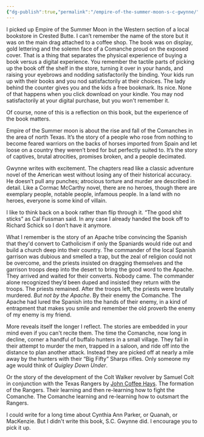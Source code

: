 ```yaml
---
{"dg-publish":true,"permalink":"/empire-of-the-summer-moon-s-c-gwynne/","created":"2024-08-14T20:51:54.335-04:00","updated":"2024-08-25T08:32:44.862-04:00"}
---
```


I picked up Empire of the Summer Moon in the Western section of a local bookstore in Crested Butte. I can’t remember the name of the store but it was on the main drag attached to a coffee shop. The book was on display, gold lettering and the solemn face of a Comanche proud on the exposed cover. That is a thing that separates the physical experience of buying a book versus a digital experience. You remember the tactile parts of picking up the book off the shelf in the store, turning it over in your hands, and raising your eyebrows and nodding satisfactorily the binding. Your kids run up with their books and you nod satisfactorily at their choices. The lady behind the counter gives you and the kids a free bookmark. Its nice. None of that happens when you click download on your kindle. You may nod satisfactorily at your digital purchase, but you won't remember it.

Of course, none of this is a reflection on this book, but the experience of the book matters. 

Empire of the Summer moon is about the rise and fall of the Comanches in the area of north Texas. It’s the story of a people who rose from nothing to become feared warriors on the backs of horses imported from Spain and let loose on a country they weren’t bred for but perfectly suited to. It’s the story of captives, brutal atrocities, promises broken, and a people decimated. 

Gwynne writes with excitement. The chapters read like a classic adventure novel of the American west without losing any of their historical accuracy. He doesn’t pull any punches; atrocious torture and murder are described in detail. Like a Cormac McCarthy novel, there are no heroes, though there are exemplary people, notable people, infamous people. In a land with no heroes, everyone is some kind of villain. 

I like to think back on a book rather than flip through it. “The good shit sticks” as Cal Fussman said. In any case I already handed the book off to Richard Schick so I don’t have it anymore. 

What I remember is the story of an Apache tribe convincing the Spanish that they'd convert to Catholicism if only the Spaniards would ride out and build a church deep into their country. The commander of the local Spanish garrison was dubious and smelled a trap, but the zeal of religion could not be overcome, and the priests insisted on dragging themselves and the garrison troops deep into the desert to bring the good word to the Apache. They arrived and waited for their converts. Nobody came. The commander alone recognized they’d been duped and insisted they return with the troops. The priests remained. After the troops left, the priests were brutally murdered. *But not by the Apache*. By their enemy the Comanche. The Apache had lured the Spanish into the hands of their enemy, in a kind of entrapment that makes you smile and remember the old proverb the enemy of my enemy is my friend. 

More reveals itself the longer I reflect. The stories are embedded in your mind even if you can't recite them. The time the Comanche, now long in decline, corner a handful of buffalo hunters in a small village. They fail in their attempt to murder the men, trapped in a saloon, and ride off into the distance to plan another attack. Instead they are picked off at nearly a mile away by the hunters with their “Big Fifty” Sharps rifles. Only someone my age would think of _Quigley Down Under_. 

Or the story of the development of the Colt Walker revolver by Samuel Colt in conjunction with the Texas Rangers by [John Coffee Hays](https://en.wikipedia.org/wiki/John_Coffee_Hays). The formation of the Rangers. Their learning and then re-learning how to fight the Comanche. The Comanche learning and re-learning how to outsmart the Rangers. 

I could write for a long time about Cynthia Ann Parker, or Quanah, or MacKenzie. But I didn't write this book, S.C. Gwynne did. I encourage you to pick it up. 